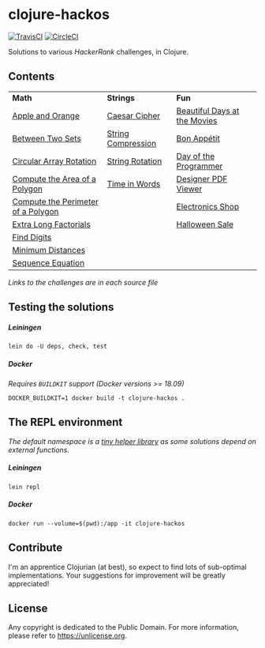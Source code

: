 # clojure-hackos

[![TravisCI][trav-badge]][trav-stats]  [![CircleCI][cci-badge]][cci-stats]

Solutions to various *HackerRank* challenges, in Clojure.

## Contents
|                                              |                               |                                             |
| :------------------------------------------- | :---------------------------- | :------------------------------------------ |
| **Math**                                     | **Strings**                   | **Fun**                                     |
| [Apple and Orange][Fruit]                    | [Caesar Cipher][Caesar]       | [Beautiful Days at the Movies][Palindromes] |
| [Between Two Sets][Two Sets]                 | [String Compression][Str-red] | [Bon Appétit][Bon Appétit]                  |
| [Circular Array Rotation][Circular Rotation] | [String Rotation][Str-rot]    | [Day of the Programmer][Day 256]            |
| [Compute the Area of a Polygon][Poly-a]      | [Time in Words][Time]         | [Designer PDF Viewer][PDF]                  |
| [Compute the Perimeter of a Polygon][Poly-p] |                               | [Electronics Shop][Shopper]                 |
| [Extra Long Factorials][Factorials]          |                               | [Halloween Sale][Halloween]                 |
| [Find Digits][Divisors]                      |                               |                                             |
| [Minimum Distances][Min Distances]           |                               |                                             |
| [Sequence Equation][Sequence Equation]       |                               |                                             |

*Links to the challenges are in each source file*

## Testing the solutions

##### Leiningen

    lein do -U deps, check, test

##### Docker

*Requires `BUILDKIT` support (Docker versions >= 18.09)*

    DOCKER_BUILDKIT=1 docker build -t clojure-hackos .

## The REPL environment

*The default namespace is a [tiny helper library](src/clojure_hackos/lib/helpers.clj) as some solutions depend on external functions.*

##### Leiningen

    lein repl

##### Docker

    docker run --volume=$(pwd):/app -it clojure-hackos


## Contribute

I'm an apprentice Clojurian (at best), so expect to find lots of sub-optimal implementations.
Your suggestions for improvement will be greatly appreciated!


## License

Any copyright is dedicated to the Public Domain.
For more information, please refer to https://unlicense.org.


<!-- toc -->
[Fruit]: src/clojure_hackos/apple_and_orange.clj
[Palindromes]: src/clojure_hackos/palindromes.clj
[Two Sets]: src/clojure_hackos/between_2_sets.clj
[Bon Appétit]: src/clojure_hackos/bon_appetit.clj
[Caesar]: src/clojure_hackos/caesar_cipher.clj
[Circular Rotation]: src/clojure_hackos/circular_rotation.clj
[Day 256]: src/clojure_hackos/day256.clj
[PDF]: src/clojure_hackos/pdf.clj
[Shopper]: src/clojure_hackos/electronics_shop.clj
[Factorials]: src/clojure_hackos/extra_long_factorials.clj
[Divisors]: src/clojure_hackos/divisors.clj
[Halloween]: src/clojure_hackos/halloween_sale.clj
[Min Distances]: src/clojure_hackos/minimum_distances.clj
[Poly-p]: src/clojure_hackos/perimeter.clj
[Poly-a]: src/clojure_hackos/polygonal_area.clj
[Sequence Equation]: src/clojure_hackos/sequence_equation.clj
[Str-red]: src/clojure_hackos/string_compression.clj
[Str-rot]: src/clojure_hackos/string_rotation.clj
[Time]: src/clojure_hackos/time_in_words.clj

<!-- ci -->
[trav-badge]: https://travis-ci.com/rdipardo/clojure-hackos.svg?token=yCqYFpeQtymaztY4Spav&branch=master
[cci-badge]: https://circleci.com/gh/rdipardo/clojure-hackos.svg?style=svg
[trav-stats]: https://travis-ci.com/rdipardo/clojure-hackos
[cci-stats]: https://circleci.com/gh/rdipardo/clojure-hackos
